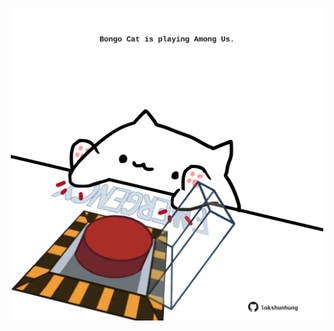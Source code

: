 <!-- built at 02/06/2021, 09:31:54 UTC -->
<p align="center">
  <img width="500" height="500" src="./ReadmeImage.svg">
</p>

